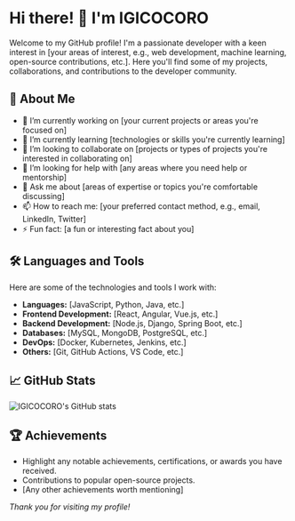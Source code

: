 # Hi there! 👋 I'm IGICOCORO

Welcome to my GitHub profile! I'm a passionate developer with a keen interest in [your areas of interest, e.g., web development, machine learning, open-source contributions, etc.]. Here you'll find some of my projects, collaborations, and contributions to the developer community.

## 🚀 About Me

- 🔭 I’m currently working on [your current projects or areas you're focused on]
- 🌱 I’m currently learning [technologies or skills you're currently learning]
- 👯 I’m looking to collaborate on [projects or types of projects you're interested in collaborating on]
- 🤔 I’m looking for help with [any areas where you need help or mentorship]
- 💬 Ask me about [areas of expertise or topics you're comfortable discussing]
- 📫 How to reach me: [your preferred contact method, e.g., email, LinkedIn, Twitter]
- ⚡ Fun fact: [a fun or interesting fact about you]

## 🛠️ Languages and Tools

Here are some of the technologies and tools I work with:

- **Languages:** [JavaScript, Python, Java, etc.]
- **Frontend Development:** [React, Angular, Vue.js, etc.]
- **Backend Development:** [Node.js, Django, Spring Boot, etc.]
- **Databases:** [MySQL, MongoDB, PostgreSQL, etc.]
- **DevOps:** [Docker, Kubernetes, Jenkins, etc.]
- **Others:** [Git, GitHub Actions, VS Code, etc.]

## 📈 GitHub Stats

![IGICOCORO's GitHub stats](https://github-readme-stats.vercel.app/api?username=IGICOCORO&show_icons=true&theme=radical)

## 🏆 Achievements

- Highlight any notable achievements, certifications, or awards you have received.
- Contributions to popular open-source projects.
- [Any other achievements worth mentioning]



*Thank you for visiting my profile!*
